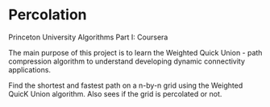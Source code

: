 # Percolation
Princeton University Algorithms Part I: Coursera

The main purpose of this project is to learn the Weighted Quick Union - path compression algorithm to understand developing dynamic connectivity applications.


Find the shortest and fastest path on a n-by-n grid using the Weighted QuicK Union algorithm. Also sees if the grid is percolated or not. 
